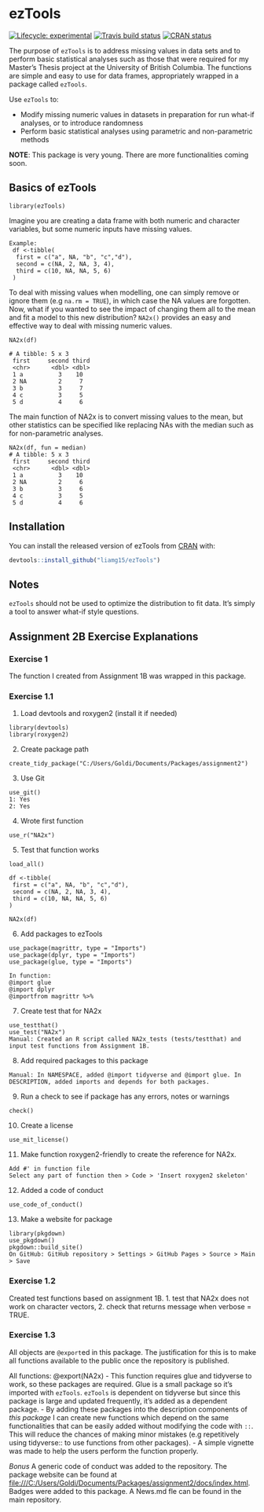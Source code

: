 
<!-- README.md is generated from README.Rmd. Please edit that file -->

# ezTools

<!-- badges: start -->

[![Lifecycle:
experimental](https://img.shields.io/badge/lifecycle-experimental-orange.svg)](https://www.tidyverse.org/lifecycle/#experimental)
[![Travis build
status](https://travis-ci.org/vincenzocoia/distplyr.svg?branch=master)](https://travis-ci.org/vincenzocoia/distplyr)
[![CRAN
status](https://www.r-pkg.org/badges/version/distplyr)](https://CRAN.R-project.org/package=distplyr)
<!-- badges: end -->

The purpose of `ezTools` is to address missing values in data sets and
to perform basic statistical analyses such as those that were required
for my Master’s Thesis project at the University of British Columbia.
The functions are simple and easy to use for data frames, appropriately
wrapped in a package called `ezTools`.

Use `ezTools` to:

  - Modify missing numeric values in datasets in preparation for run
    what-if analyses, or to introduce randomness
  - Perform basic statistical analyses using parametric and
    non-parametric methods

**NOTE**: This package is very young. There are more functionalities
coming soon.

## Basics of ezTools

    library(ezTools)

Imagine you are creating a data frame with both numeric and character
variables, but some numeric inputs have missing values.

    Example:
     df <-tibble(
      first = c("a", NA, "b", "c","d"),
      second = c(NA, 2, NA, 3, 4),
      third = c(10, NA, NA, 5, 6)
     )

To deal with missing values when modelling, one can simply remove or
ignore them (e.g `na.rm = TRUE`), in which case the NA values are
forgotten. Now, what if you wanted to see the impact of changing them
all to the mean and fit a model to this new distribution? `NA2x()`
provides an easy and effective way to deal with missing numeric values.

    NA2x(df)
    
    # A tibble: 5 x 3
     first     second third
     <chr>      <dbl> <dbl>
     1 a          3    10
     2 NA         2     7
     3 b          3     7
     4 c          3     5
     5 d          4     6

The main function of NA2x is to convert missing values to the mean, but
other statistics can be specified like replacing NAs with the median
such as for non-parametric analyses.

    NA2x(df, fun = median)
    # A tibble: 5 x 3
     first     second third
     <chr>      <dbl> <dbl>
     1 a          3    10
     2 NA         2     6
     3 b          3     6
     4 c          3     5
     5 d          4     6

## Installation

You can install the released version of ezTools from
[CRAN](https://CRAN.R-project.org) with:

``` r
devtools::install_github("liamg15/ezTools")
```

## Notes

`ezTools` should not be used to optimize the distribution to fit data.
It’s simply a tool to answer what-if style questions.

## Assignment 2B Exercise Explanations

### Exercise 1

The function I created from Assignment 1B was wrapped in this package.

### Exercise 1.1

1.  Load devtools and roxygen2 (install it if needed)

<!-- end list -->

    library(devtools)
    library(roxygen2)

2.  Create package path

<!-- end list -->

    create_tidy_package("C:/Users/Goldi/Documents/Packages/assignment2")

3.  Use Git

<!-- end list -->

    use_git()
    1: Yes
    2: Yes

4.  Wrote first function

<!-- end list -->

    use_r("NA2x")

5.  Test that function works

<!-- end list -->

    load_all()
    
    df <-tibble(
     first = c("a", NA, "b", "c","d"),
     second = c(NA, 2, NA, 3, 4),
     third = c(10, NA, NA, 5, 6)
    )
    
    NA2x(df)

6.  Add packages to ezTools

<!-- end list -->

    use_package(magrittr, type = "Imports")
    use_package(dplyr, type = "Imports")
    use_package(glue, type = "Imports")
    
    In function:
    @import glue
    @import dplyr
    @importfrom magrittr %>% 

7.  Create test that for NA2x

<!-- end list -->

    use_testthat()
    use_test("NA2x")
    Manual: Created an R script called NA2x_tests (tests/testthat) and input test functions from Assignment 1B.

8.  Add required packages to this package

<!-- end list -->

    Manual: In NAMESPACE, added @import tidyverse and @import glue. In DESCRIPTION, added imports and depends for both packages.

9.  Run a check to see if package has any errors, notes or warnings

<!-- end list -->

    check()

10. Create a license

<!-- end list -->

    use_mit_license()

11. Make function roxygen2-friendly to create the reference for NA2x.

<!-- end list -->

    Add #' in function file
    Select any part of function then > Code > 'Insert roxygen2 skeleton'

12. Added a code of conduct

<!-- end list -->

    use_code_of_conduct()

13. Make a website for package

<!-- end list -->

    library(pkgdown)
    use_pkgdown()
    pkgdown::build_site()
    On GitHub: GitHub repository > Settings > GitHub Pages > Source > Main > Save

### Exercise 1.2

Created test functions based on assignment 1B. 1. test that NA2x does
not work on character vectors, 2. check that returns message when
verbose = TRUE.

### Exercise 1.3

All objects are `@export`ed in this package. The justification for this
is to make all functions available to the public once the repository is
published.

All functions: @export(NA2x) - This function requires glue and tidyverse
to work, so these packages are required. Glue is a small package so it’s
imported with `ezTools`. `ezTools` is dependent on tidyverse but since
this package is large and updated frequently, it’s added as a dependent
package. - By adding these packages into the description components of
*this package* I can create new functions which depend on the same
functionalities that can be easily added without modifying the code with
`::`. This will reduce the chances of making minor mistakes (e.g
repetitively using tidyverse:: to use functions from other packages). -
A simple vignette was made to help the users perform the function
properly.

*Bonus* A generic code of conduct was added to the repository. The
package website can be found at
<file:///C:/Users/Goldi/Documents/Packages/assignment2/docs/index.html>.
Badges were added to this package. A News.md fle can be found in the
main repository.
